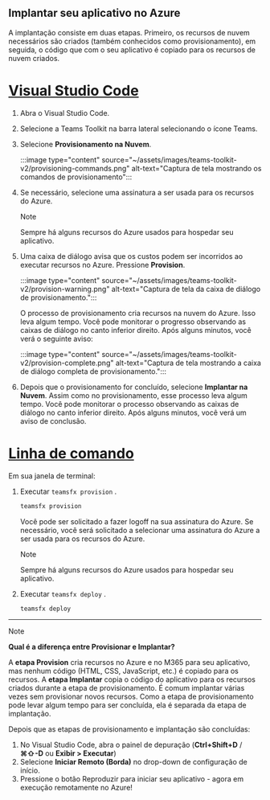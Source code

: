 ## <a name="deploy-your-app-to-azure"></a>Implantar seu aplicativo no Azure

A implantação consiste em duas etapas.  Primeiro, os recursos de nuvem necessários são criados (também conhecidos como provisionamento), em seguida, o código que com o seu aplicativo é copiado para os recursos de nuvem criados.

# <a name="visual-studio-code"></a>[Visual Studio Code](#tab/vscode)

1. Abra o Visual Studio Code.
1. Selecione a Teams Toolkit na barra lateral selecionando o ícone Teams.
1. Selecione **Provisionamento na Nuvem**.

   :::image type="content" source="~/assets/images/teams-toolkit-v2/provisioning-commands.png" alt-text="Captura de tela mostrando os comandos de provisionamento":::

1. Se necessário, selecione uma assinatura a ser usada para os recursos do Azure.

   > [!NOTE]
   > Sempre há alguns recursos do Azure usados para hospedar seu aplicativo.

1. Uma caixa de diálogo avisa que os custos podem ser incorridos ao executar recursos no Azure.  Pressione **Provision**.

   :::image type="content" source="~/assets/images/teams-toolkit-v2/provision-warning.png" alt-text="Captura de tela da caixa de diálogo de provisionamento.":::

   O processo de provisionamento cria recursos na nuvem do Azure. Isso leva algum tempo. Você pode monitorar o progresso observando as caixas de diálogo no canto inferior direito. Após alguns minutos, você verá o seguinte aviso:

   :::image type="content" source="~/assets/images/teams-toolkit-v2/provision-complete.png" alt-text="Captura de tela mostrando a caixa de diálogo completa de provisionamento.":::

1. Depois que o provisionamento for concluído, selecione **Implantar na Nuvem**.  Assim como no provisionamento, esse processo leva algum tempo.  Você pode monitorar o processo observando as caixas de diálogo no canto inferior direito. Após alguns minutos, você verá um aviso de conclusão.

# <a name="command-line"></a>[Linha de comando](#tab/cli)

Em sua janela de terminal:

1. Executar `teamsfx provision` .

   ``` bash
   teamsfx provision
   ```

   Você pode ser solicitado a fazer logoff na sua assinatura do Azure. Se necessário, você será solicitado a selecionar uma assinatura do Azure a ser usada para os recursos do Azure.

   > [!NOTE]
   > Sempre há alguns recursos do Azure usados para hospedar seu aplicativo.

1. Executar `teamsfx deploy` .

   ``` bash
   teamsfx deploy
   ```

---

> [!NOTE]
> **Qual é a diferença entre Provisionar e Implantar?**
>
> A **etapa Provision** cria recursos no Azure e no M365 para seu aplicativo, mas nenhum código (HTML, CSS, JavaScript, etc.) é copiado para os recursos. A **etapa Implantar** copia o código do aplicativo para os recursos criados durante a etapa de provisionamento. É comum implantar várias vezes sem provisionar novos recursos. Como a etapa de provisionamento pode levar algum tempo para ser concluída, ela é separada da etapa de implantação.

Depois que as etapas de provisionamento e implantação são concluídas:

1. No Visual Studio Code, abra o painel de depuração (**Ctrl+Shift+D**  /  **⌘⇧-D** ou **Exibir > Executar**)
1. Selecione **Iniciar Remoto (Borda)** no drop-down de configuração de início.
1. Pressione o botão Reproduzir para iniciar seu aplicativo - agora em execução remotamente no Azure!
